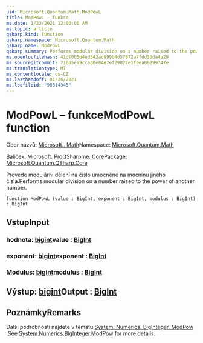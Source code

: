 ```yaml
---
uid: Microsoft.Quantum.Math.ModPowL
title: ModPowL – funkce
ms.date: 1/23/2021 12:00:00 AM
ms.topic: article
qsharp.kind: function
qsharp.namespace: Microsoft.Quantum.Math
qsharp.name: ModPowL
qsharp.summary: Performs modular division on a number raised to the power of another number.
ms.openlocfilehash: 41df005d4ed542ac999b4d57672a7fdd30da4a29
ms.sourcegitcommit: 71605ea9cc630e84e7ef29027e1f0ea06299747e
ms.translationtype: MT
ms.contentlocale: cs-CZ
ms.lasthandoff: 01/26/2021
ms.locfileid: "98814345"
---
```

# <a name="modpowl-function"></a><span data-ttu-id="0d065-102">ModPowL – funkce</span><span class="sxs-lookup"><span data-stu-id="0d065-102">ModPowL function</span></span>

<span data-ttu-id="0d065-103">Obor názvů: [Microsoft.. Math](xref:Microsoft.Quantum.Math)</span><span class="sxs-lookup"><span data-stu-id="0d065-103">Namespace: [Microsoft.Quantum.Math](xref:Microsoft.Quantum.Math)</span></span>

<span data-ttu-id="0d065-104">Balíček: [Microsoft. ProQSharpme. Core](https://nuget.org/packages/Microsoft.Quantum.QSharp.Core)</span><span class="sxs-lookup"><span data-stu-id="0d065-104">Package: [Microsoft.Quantum.QSharp.Core](https://nuget.org/packages/Microsoft.Quantum.QSharp.Core)</span></span>


<span data-ttu-id="0d065-105">Provede modulární dělení na číslo umocněné na mocninu jiného čísla.</span><span class="sxs-lookup"><span data-stu-id="0d065-105">Performs modular division on a number raised to the power of another number.</span></span>

```qsharp
function ModPowL (value : BigInt, exponent : BigInt, modulus : BigInt) : BigInt
```


## <a name="input"></a><span data-ttu-id="0d065-106">Vstup</span><span class="sxs-lookup"><span data-stu-id="0d065-106">Input</span></span>

### <a name="value--bigint"></a><span data-ttu-id="0d065-107">hodnota: [bigint](xref:microsoft.quantum.lang-ref.bigint)</span><span class="sxs-lookup"><span data-stu-id="0d065-107">value : [BigInt](xref:microsoft.quantum.lang-ref.bigint)</span></span>




### <a name="exponent--bigint"></a><span data-ttu-id="0d065-108">exponent: [bigint](xref:microsoft.quantum.lang-ref.bigint)</span><span class="sxs-lookup"><span data-stu-id="0d065-108">exponent : [BigInt](xref:microsoft.quantum.lang-ref.bigint)</span></span>




### <a name="modulus--bigint"></a><span data-ttu-id="0d065-109">Modulus: [bigint](xref:microsoft.quantum.lang-ref.bigint)</span><span class="sxs-lookup"><span data-stu-id="0d065-109">modulus : [BigInt](xref:microsoft.quantum.lang-ref.bigint)</span></span>





## <a name="output--bigint"></a><span data-ttu-id="0d065-110">Výstup: [bigint](xref:microsoft.quantum.lang-ref.bigint)</span><span class="sxs-lookup"><span data-stu-id="0d065-110">Output : [BigInt](xref:microsoft.quantum.lang-ref.bigint)</span></span>



## <a name="remarks"></a><span data-ttu-id="0d065-111">Poznámky</span><span class="sxs-lookup"><span data-stu-id="0d065-111">Remarks</span></span>

<span data-ttu-id="0d065-112">Další podrobnosti najdete v tématu [System. Numerics. BigInteger. ModPow](https://docs.microsoft.com/dotnet/api/system.numerics.biginteger.modpow) .</span><span class="sxs-lookup"><span data-stu-id="0d065-112">See [System.Numerics.BigInteger.ModPow](https://docs.microsoft.com/dotnet/api/system.numerics.biginteger.modpow) for more details.</span></span>